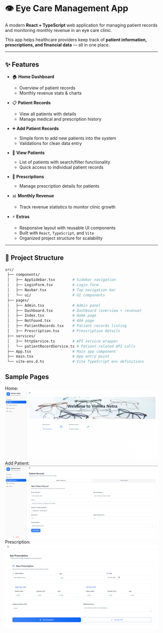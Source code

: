 # 👁️ Eye Care Management App

A modern **React + TypeScript** web application for managing patient records and monitoring monthly revenue in an eye care clinic.  

This app helps healthcare providers keep track of **patient information, prescriptions, and financial data** — all in one place.  

---

## ✨ Features

- 🏠 **Home Dashboard**
  - Overview of patient records
  - Monthly revenue stats & charts

- 📋 **Patient Records**
  - View all patients with details
  - Manage medical and prescription history

- ➕ **Add Patient Records**
  - Simple form to add new patients into the system
  - Validations for clean data entry

- 👀 **View Patients**
  - List of patients with search/filter functionality
  - Quick access to individual patient records

- 💊 **Prescriptions**
  - Manage prescription details for patients

- 📊 **Monthly Revenue**
  - Track revenue statistics to monitor clinic growth

- ⚡ **Extras**
  - Responsive layout with reusable UI components
  - Built with `React`, `TypeScript`, and `Vite`
  - Organized project structure for scalability

---

## 📂 Project Structure

```bash
src/
 ├── components/
 │   ├── AppSidebar.tsx        # Sidebar navigation
 │   ├── LoginForm.tsx         # Login form
 │   ├── Navbar.tsx            # Top navigation bar
 │   └── ui/                   # UI components
 ├── pages/
 │   ├── Admin.tsx             # Admin panel
 │   ├── Dashboard.tsx         # Dashboard (overview + revenue)
 │   ├── Index.tsx             # Home page
 │   ├── NotFound.tsx          # 404 page
 │   ├── PatientRecords.tsx    # Patient records listing
 │   ├── Prescription.tsx      # Prescription details
 ├── services/
 │   ├── httpService.ts        # API service wrapper
 │   └── patientRecordService.ts # Patient-related API calls
 ├── App.tsx                   # Main app component
 ├── main.tsx                  # App entry point
 └── vite-env.d.ts             # Vite TypeScript env definitions
```

## Sample Pages
Home:
![Blog Screenshot](https://github.com/Santhoshdevulapallay/Vishwanetra_frontend/blob/main/public/Home_page.png)
Add Patient:
![Blog Screenshot](https://github.com/Santhoshdevulapallay/Vishwanetra_frontend/blob/main/public/AddPatient.png)
Prescription:
![Blog Screenshot](https://github.com/Santhoshdevulapallay/Vishwanetra_frontend/blob/main/public/Prescription.png)
